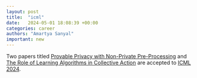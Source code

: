 ```yaml
---
layout: post
title:  "icml"
date:   2024-05-01 18:08:39 +00:00
categories: career
authors: "Amartya Sanyal"
important: new
---
```


Two papers titled <a href="https://arxiv.org/abs/2403.13041">Provable
Privacy with Non-Private Pre-Processing</a> and  <a href="https://arxiv.org/abs/2405.06582">The Role of
Learning Algorithms in Collective Action</a> are accepted to <a href="https://icml.cc/">ICML 2024</a>.